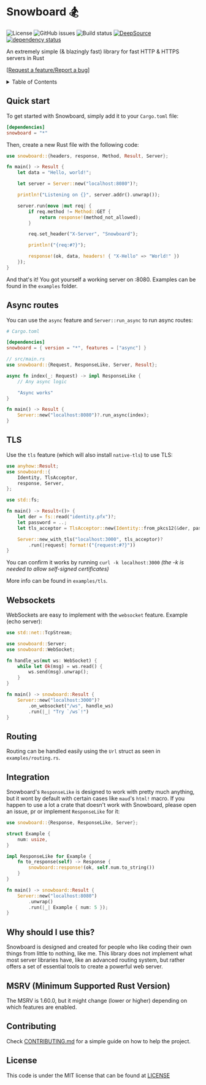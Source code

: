 # **Snowboard 🏂**

![License](https://img.shields.io/github/license/Brian3647/snowboard)
![GitHub issues](https://img.shields.io/github/issues/Brian3647/snowboard)
![Build status](https://img.shields.io/github/actions/workflow/status/Brian3647/snowboard/rust.yml)
[![DeepSource](https://app.deepsource.com/gh/Brian3647/snowboard.svg/?label=active+issues&show_trend=false)](https://app.deepsource.com/gh/Brian3647/snowboard/)
[![dependency status](https://deps.rs/repo/github/Brian3647/snowboard/status.svg)](https://deps.rs/repo/github/Brian3647/snowboard)

An extremely simple (& blazingly fast) library for fast HTTP & HTTPS servers in Rust

\[[Request a feature/Report a bug](https://github.com/Brian3647/snowboard/issues)\]

<details>
<summary>Table of Contents</summary>

1. [**Snowboard 🏂**](#snowboard-)
    1. [**Quick start**](#quick-start)
    2. [**Async routes**](#async-routes)
    3. [**TLS**](#tls)
    4. [**Websockets**](#websockets)
    5. [**Routing**](#routing)
    6. [**Integration**](#integration)
    7. [**Why should I use this?**](#why-should-i-use-this)
    8. [**MSRV (Minimum Supported Rust Version)**](#msrv-minimum-supported-rust-version)
    9. [**Contributing**](#contributing)
    10. [**License**](#license)

</details>

## **Quick start**

To get started with Snowboard, simply add it to your `Cargo.toml` file:

```toml
[dependencies]
snowboard = "*"
```

Then, create a new Rust file with the following code:

```rust
use snowboard::{headers, response, Method, Result, Server};

fn main() -> Result {
    let data = "Hello, world!";

    let server = Server::new("localhost:8080")?;

    println!("Listening on {}", server.addr().unwrap());

    server.run(move |mut req| {
        if req.method != Method::GET {
            return response!(method_not_allowed);
        }

        req.set_header("X-Server", "Snowboard");

        println!("{req:#?}");

        response!(ok, data, headers! { "X-Hello" => "World!" })
    });
}
```

And that's it! You got yourself a working server on :8080. Examples can be found in the `examples` folder.

## **Async routes**

You can use the `async` feature and `Server::run_async` to run async routes:

```toml
# Cargo.toml

[dependencies]
snowboard = { version = "*", features = ["async"] }
```

```rust
// src/main.rs
use snowboard::{Request, ResponseLike, Server, Result};

async fn index(_: Request) -> impl ResponseLike {
    // Any async logic

    "Async works"
}

fn main() -> Result {
    Server::new("localhost:8080")?.run_async(index);
}
```

## **TLS**

Use the `tls` feature (which will also install `native-tls`) to use TLS:

```rust
use anyhow::Result;
use snowboard::{
    Identity, TlsAcceptor,
    response, Server,
};

use std::fs;

fn main() -> Result<()> {
    let der = fs::read("identity.pfx")?;
    let password = ..;
    let tls_acceptor = TlsAcceptor::new(Identity::from_pkcs12(&der, password)?)?;

    Server::new_with_tls("localhost:3000", tls_acceptor)?
        .run(|request| format!("{request:#?}"))
}
```

You can confirm it works by running `curl -k localhost:3000` _(the -k is needed to allow self-signed certificates)_

More info can be found in `examples/tls`.

## **Websockets**

WebSockets are easy to implement with the `websocket` feature. Example (echo server):

```rust
use std::net::TcpStream;

use snowboard::Server;
use snowboard::WebSocket;

fn handle_ws(mut ws: WebSocket) {
	while let Ok(msg) = ws.read() {
		ws.send(msg).unwrap();
	}
}

fn main() -> snowboard::Result {
	Server::new("localhost:3000")?
		.on_websocket("/ws", handle_ws)
		.run(|_| "Try `/ws`!") 
}
```

## **Routing**

Routing can be handled easily using the `Url` struct as seen in `examples/routing.rs`.

## **Integration**

Snowboard's `ResponseLike` is designed to work with pretty much anything, but it wont by default with certain cases like `maud`'s `html!` macro. If you happen to use a lot a crate that doesn't work with Snowboard, please open an issue, pr or implement `ResponseLike` for it:

```rust
use snowboard::{Response, ResponseLike, Server};

struct Example {
    num: usize,
}

impl ResponseLike for Example {
    fn to_response(self) -> Response {
        snowboard::response!(ok, self.num.to_string())
    }
}

fn main() -> snowboard::Result {
    Server::new("localhost:8080")
        .unwrap()
        .run(|_| Example { num: 5 });
}
```

## **Why should I use this?**

Snowboard is designed and created for people who like coding their own things from little to nothing, like me.
This library does not implement what most server libraries have, like an advanced routing system,
but rather offers a set of essential tools to create a powerful web server.

## **MSRV (Minimum Supported Rust Version)**

The MSRV is 1.60.0, but it might change (lower or higher) depending on which features are enabled.

## **Contributing**

Check [CONTRIBUTING.md](CONTRIBUTING.md) for a simple guide on how to help the project.

## **License**

This code is under the MIT license that can be found at [LICENSE](./LICENSE)
